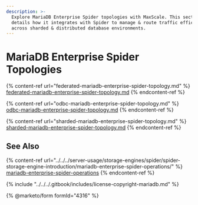 ```yaml
---
description: >-
  Explore MariaDB Enterprise Spider topologies with MaxScale. This section
  details how it integrates with Spider to manage & route traffic efficiently
  across sharded & distributed database environments.
---
```


# MariaDB Enterprise Spider Topologies

{% content-ref url="federated-mariadb-enterprise-spider-topology.md" %}
[federated-mariadb-enterprise-spider-topology.md](federated-mariadb-enterprise-spider-topology.md)
{% endcontent-ref %}

{% content-ref url="odbc-mariadb-enterprise-spider-topology.md" %}
[odbc-mariadb-enterprise-spider-topology.md](odbc-mariadb-enterprise-spider-topology.md)
{% endcontent-ref %}

{% content-ref url="sharded-mariadb-enterprise-spider-topology.md" %}
[sharded-mariadb-enterprise-spider-topology.md](sharded-mariadb-enterprise-spider-topology.md)
{% endcontent-ref %}

## See Also

{% content-ref url="../../../server-usage/storage-engines/spider/spider-storage-engine-introduction/mariadb-enterprise-spider-operations/" %}
[mariadb-enterprise-spider-operations](../../../server-usage/storage-engines/spider/spider-storage-engine-introduction/mariadb-enterprise-spider-operations/)
{% endcontent-ref %}

{% include "../../../.gitbook/includes/license-copyright-mariadb.md" %}

{% @marketo/form formId="4316" %}
